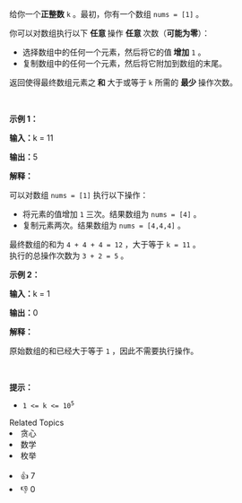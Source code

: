 <p>给你一个<strong>正整数</strong> <code>k</code> 。最初，你有一个数组 <code>nums = [1]</code> 。</p>

<p>你可以对数组执行以下 <strong>任意 </strong>操作 <strong>任意 </strong>次数（<strong>可能为零</strong>）：</p>

<ul> 
 <li>选择数组中的任何一个元素，然后将它的值<strong> 增加</strong> <code>1</code> 。</li> 
 <li>复制数组中的任何一个元素，然后将它附加到数组的末尾。</li> 
</ul>

<p>返回使得最终数组元素之<strong> 和 </strong>大于或等于 <code>k</code> 所需的 <strong>最少 </strong>操作次数。</p>

<p>&nbsp;</p>

<p><strong class="example">示例 1：</strong></p>

<div class="example-block"> 
 <p><strong>输入：</strong><span class="example-io">k = 11</span></p> 
</div>

<p><strong>输出：</strong><span class="example-io">5</span></p>

<p><strong>解释：</strong></p>

<p>可以对数组 <code>nums = [1]</code> 执行以下操作：</p>

<ul> 
 <li>将元素的值增加 <code>1</code> 三次。结果数组为 <code>nums = [4]</code> 。</li> 
 <li>复制元素两次。结果数组为 <code>nums = [4,4,4]</code> 。</li> 
</ul>

<p>最终数组的和为 <code>4 + 4 + 4 = 12</code> ，大于等于 <code>k = 11</code> 。<br /> 执行的总操作次数为 <code>3 + 2 = 5</code> 。</p>

<p><strong class="example">示例 2：</strong></p>

<div class="example-block"> 
 <p><strong>输入：</strong><span class="example-io">k = 1</span></p> 
</div>

<p><strong>输出：</strong><span class="example-io">0</span></p>

<p><strong>解释：</strong></p>

<p>原始数组的和已经大于等于 <code>1</code> ，因此不需要执行操作。</p>

<p>&nbsp;</p>

<p><strong>提示：</strong></p>

<ul> 
 <li><code>1 &lt;= k &lt;= 10<sup>5</sup></code></li> 
</ul>

<div><div>Related Topics</div><div><li>贪心</li><li>数学</li><li>枚举</li></div></div><br><div><li>👍 7</li><li>👎 0</li></div>
